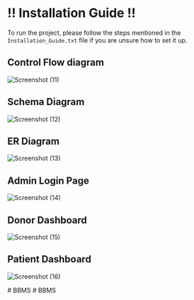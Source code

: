 # !! Installation Guide !!

To run the project, please follow the steps mentioned in the `Installation_Guide.txt` file if you are unsure how to set it up.

## Control Flow diagram
![Screenshot (11)](https://github.com/sumeetpatil01/Blood-Bank-Management-System/assets/136491586/64c74090-5de7-4479-be8b-ee471c2d2169)
## Schema Diagram
![Screenshot (12)](https://github.com/sumeetpatil01/Blood-Bank-Management-System/assets/136491586/3acc592d-f779-4659-8d81-215336ebac53)
## ER Diagram
![Screenshot (13)](https://github.com/sumeetpatil01/Blood-Bank-Management-System/assets/136491586/34da3e50-5f02-4eae-bf3a-095c9fce4494)
## Admin Login Page
![Screenshot (14)](https://github.com/sumeetpatil01/Blood-Bank-Management-System/assets/136491586/826ba15d-eb54-4092-b34f-90d6133602d4)
## Donor Dashboard
![Screenshot (15)](https://github.com/sumeetpatil01/Blood-Bank-Management-System/assets/136491586/c612ff49-c533-4311-8b74-8212929d9825)
## Patient Dashboard
![Screenshot (16)](https://github.com/sumeetpatil01/Blood-Bank-Management-System/assets/136491586/57531913-2833-4896-89ee-203e323d1435)









#   B B M S  
 #   B B M S  
 